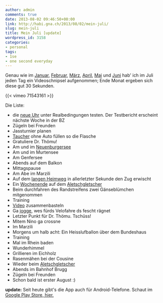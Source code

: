 ```yaml
---
author: admin
comments: true
date: 2013-08-02 09:46:50+00:00
link: http://habi.gna.ch/2013/08/02/mein-juli/
slug: mein-juli
title: Mein Juli [update]
wordpress_id: 3158
categories:
- personal
tags:
- 1se
- one second everyday
---
```


Genau wie im [Januar](http://habi.gna.ch/2013/02/01/mein-januar/), [Februar](http://habi.gna.ch/2013/03/04/mein-februar/), [März](http://habi.gna.ch/2013/04/01/mein-marz/), [April](http://habi.gna.ch/2013/05/01/mein-april/), [Mai](http://habi.gna.ch/2013/06/01/mein-mai/) und [Juni](http://habi.gna.ch/2013/07/01/mein-juni/) hab' ich im Juli jeden Tag ein Videoschnipsel aufgenommen; Ende Monat ergeben sich diese gut 30 Sekunden.

{{< vimeo 71543161 >}}

Die Liste:
* die [neue Uhr](http://getpebble.com) unter Realbedingungen testen. Der Testbericht erscheint nächste Woche in der BZ
* Zügeln bei Freunden
* Jassturnier planen
* [Taucher](http://divelog.davidhaberth%C3%BCr.ch/2013.07.04.boudry.pdf) ohne Auto füllen so die Flasche
* Gratuliere Dr. Thömu!
* Am und im [Neuenburgersee](http://divelog.davidhaberth%C3%BCr.ch/2013.07.06.robinson.pdf)
* Am und im Murtensee
* Am Genfersee
* Abends auf dem Balkon
* Mittagspause
* Am Abe im Marzili
* Auf dem [langen Heimweg](http://runkeeper.com/user/davidhaberthuer/activity/208014954?&tripIdBase36=3fuhd6) in allerletzter Sekunde den Zug erwischt
* Ein [Wochenende](http://runkeeper.com/user/davidhaberthuer/activity/208938679?) auf dem [Aletschgletscher](http://runkeeper.com/user/davidhaberthuer/activity/208939776)
* Beim durchfahren des Randstreifens zwei Gänseblümchen mitgenommen
* Training
* [Video](https://vimeo.com/70514011) zusammenbasteln
* Ga [jogge](http://runkeeper.com/user/davidhaberthuer/activity/210969595), wes fürds Velofahre ds fescht rägnet
* Letzter Punkt für Dr. Thömu. Tschüss!
* Mitem Nino ga crossne
* Im Marzili
* Morgens um halb acht: Ein Heisslufballon über dem Bundeshaus
* Training
* Mal im Rhein baden
* Wunderhimmel
* Grillieren im Eichholz
* Rasenmähen bei der Cousine
* Wieder beim [Aletschgletscher](http://runkeeper.com/user/davidhaberthuer/activity/215904921)
* Abends im Bahnhof Brugg
* Zügeln bei Freunden
* Schon bald ist erster August :)

**update:** Seit heute gibt's die App auch für Android-Telefone. Schaut im [Google Play Store, hier.](https://play.google.com/store/apps/details?id=co.touchlab.android.onesecondeveryday)
